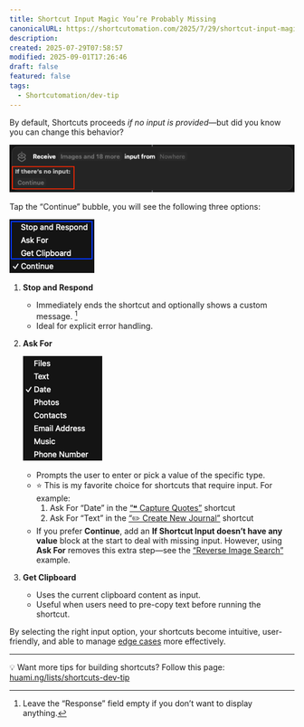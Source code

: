 ```yaml
---
title: Shortcut Input Magic You’re Probably Missing
canonicalURL: https://shortcutomation.com/2025/7/29/shortcut-input-magic-youre-probably-missing
description:
created: 2025-07-29T07:58:57
modified: 2025-09-01T17:26:46
draft: false
featured: false
tags:
  - Shortcutomation/dev-tip
---
```


By default, Shortcuts proceeds _if no input is provided_—but did you know you can change this behavior?

![](../_attachments/a80dd0f5804198ab923b05d496b2fd31.png)

Tap the “Continue” bubble, you will see the following three options:

![](../_attachments/d031ca86ce01bc698608c6df274ab154.png)

1. **Stop and Respond**

	* Immediately ends the shortcut and optionally shows a custom message. [^1]
	* Ideal for explicit error handling.

2. **Ask For**

	![](../_attachments/22bbd89ab9af292353b7d9eda9705d42.png)

	* Prompts the user to enter or pick a value of the specific type.
	* ⭐️ This is my favorite choice for shortcuts that require input. For example:
		1. Ask For “Date” in the [“❝ Capture Quotes”](https://shortcutomation.com/gallery/second-brain/capture-quotes/) shortcut
		2. Ask For “Text” in the [“✏️ Create New Journal”](https://shortcutomation.com/gallery/journaling/create-new-journal/) shortcut
	* If you prefer **Continue**, add an **If Shortcut Input doesn’t have any value** block at the start to deal with missing input. However, using **Ask For** removes this extra step—see the [“Reverse Image Search”](https://shortcutomation.com/gallery/standalone-fun/reverse-image-search/) example.

3. **Get Clipboard**

	* Uses the current clipboard content as input.
	* Useful when users need to pre-copy text before running the shortcut.

By selecting the right input option, your shortcuts become intuitive, user-friendly, and able to manage [edge cases](https://en.wikipedia.org/wiki/Edge_case) more effectively.

---

💡 Want more tips for building shortcuts? Follow this page: [huami.ng/lists/shortcuts-dev-tip](https://huami.ng/lists/shortcuts-dev-tip)

[^1]: Leave the “Response” field empty if you don’t want to display anything.
